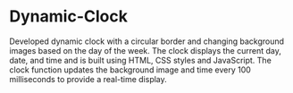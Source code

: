 # Dynamic-Clock
Developed dynamic  clock with a circular border and changing background images based on the day of the week. The clock displays the current day, date, and time and is built using HTML, CSS styles and JavaScript. The clock function updates the background image and time every 100 milliseconds to provide a real-time display.
